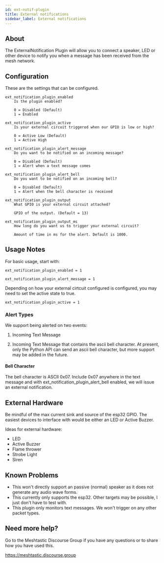 ```yaml
---
id: ext-notif-plugin
title: External notifications
sidebar_label: External notifications
---
```

## About

The ExternalNotification Plugin will allow you to connect a speaker, LED or other device to notify you when a message has been received from the mesh network.

## Configuration

These are the settings that can be configured.

    ext_notification_plugin_enabled
        Is the plugin enabled?
        
        0 = Disabled (Default)
        1 = Enabled

    ext_notification_plugin_active
        Is your external circuit triggered when our GPIO is low or high?

        0 = Active Low (Default)
        1 = Active High

    ext_notification_plugin_alert_message
        Do you want to be notified on an incoming message?

        0 = Disabled (Default)
        1 = Alert when a text message comes

    ext_notification_plugin_alert_bell
        Do you want to be notified on an incoming bell?

        0 = Disabled (Default)
        1 = Alert when the bell character is received

    ext_notification_plugin_output
        What GPIO is your external circuit attached?

        GPIO of the output. (Default = 13)

    ext_notification_plugin_output_ms
        How long do you want us to trigger your external circuit?
    
        Amount of time in ms for the alert. Default is 1000.


## Usage Notes

For basic usage, start with:

	ext_notification_plugin_enabled = 1
    
	ext_notification_plugin_alert_message = 1
    
Depending on how your external cirtcuit configured is configured, you may need to set the active state to true.

	ext_notification_plugin_active = 1
	
### Alert Types

We support being alerted on two events:

1) Incoming Text Message

2) Incoming Text Message that contains the ascii bell character. At present, only the Python API can send an ascii bell character, but more support may be added in the future.

#### Bell Character

The bell character is ASCII 0x07. Include 0x07 anywhere in the text message and with ext_notification_plugin_alert_bell enabled, we will issue an external notification.
    
## External Hardware

Be mindful of the max current sink and source of the esp32 GPIO. The easiest devices to interface with would be either an LED or Active Buzzer.

Ideas for external hardware:

* LED
* Active Buzzer
* Flame thrower
* Strobe Light
* Siren
    
## Known Problems

* This won't directly support an passive (normal) speaker as it does not generate any audio wave forms.
* This currently only supports the esp32. Other targets may be possible, I just don't have to test with.
* This plugin only monitors text messages. We won't trigger on any other packet types.

## Need more help?

Go to the Meshtastic Discourse Group if you have any questions or to share how you have used this.

https://meshtastic.discourse.group
